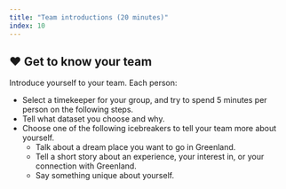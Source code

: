```yaml
---
title: "Team introductions (20 minutes)"
index: 10
---
```


## ❤️ Get to know your team

Introduce yourself to your team. Each person:

* Select a timekeeper for your group, and try to spend 5 minutes per person on the
  following steps.
* Tell what dataset you choose and why.
* Choose one of the following icebreakers to tell your team more about yourself.
    * Talk about a dream place you want to go in Greenland.
    * Tell a short story about an experience, your interest in, or your connection with
      Greenland.
    * Say something unique about yourself.
